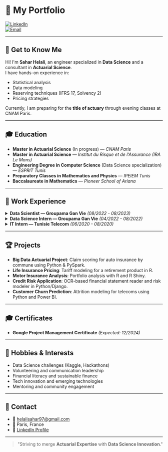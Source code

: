 # 🌟 My Portfolio

[![LinkedIn](https://img.shields.io/badge/LinkedIn-Connect-blue?logo=linkedin)](https://www.linkedin.com/in/sahar-helali35/)  
[![Email](https://img.shields.io/badge/Email-Contact%20Me-red?logo=gmail)](mailto:helalisahar97@gmail.com)

---

## 👋 Get to Know Me

Hi! I'm **Sahar Helali**, an engineer specialized in **Data Science** and a consultant in **Actuarial Science**.  
I have hands-on experience in:
- Statistical analysis
- Data modeling
- Reserving techniques (IFRS 17, Solvency 2)
- Pricing strategies

Currently, I am preparing for the **title of actuary** through evening classes at CNAM Paris.

---

## 🎓 Education

- **Master in Actuarial Science** (In progress) — *CNAM Paris*  
- **Master in Actuarial Science** — *Institut du Risque et de l'Assurance (IRA Le Mans)*  
- **Engineering Degree in Computer Science** (Data Science specialization) — *ESPRIT Tunis*  
- **Preparatory Classes in Mathematics and Physics** — *IPEIEM Tunis*  
- **Baccalaureate in Mathematics** — *Pioneer School of Ariana*

---

## 💼 Work Experience

<details>
<summary><strong>Data Scientist — Groupama Gan Vie</strong> <em>(08/2022 - 08/2023)</em></summary>

- Built datamarts using SAS (DSN, INSEE) with fuzzy matching.
- Increased data volume by 30% through an exhaustive data pipeline.
- Automated data collection and implemented quality monitoring KPIs.
- Conducted statistical studies on deaths during work stoppage.
- Reconstructed mortality tables and contributed to group insurance pricing.

</details>

<details>
<summary><strong>Data Science Intern — Groupama Gan Vie</strong> <em>(04/2022 - 08/2022)</em></summary>

- Conducted statistical analyses of work stoppage data.
- Developed datamarts for death after work stoppage events.

</details>

<details>
<summary><strong>IT Intern — Tunisie Telecom</strong> <em>(06/2020 - 08/2020)</em></summary>

- Implemented a network and IT infrastructure monitoring solution.

</details>

---

## 🏆 Projects

- **Big Data Actuarial Project**: Claim scoring for auto insurance by commune using Python & PySpark.
- **Life Insurance Pricing**: Tariff modeling for a retirement product in R.
- **Motor Insurance Analysis**: Portfolio analysis with R and R Shiny.
- **Credit Risk Application**: OCR-based financial statement reader and risk modeler in Python/Django.
- **Customer Churn Prediction**: Attrition modeling for telecoms using Python and Power BI.

---

## 🎓 Certificates

- **Google Project Management Certificate** *(Expected: 12/2024)*

---

## 🌈 Hobbies & Interests

- Data Science challenges (Kaggle, Hackathons)
- Volunteering and communication leadership
- Financial literacy and sustainable finance
- Tech innovation and emerging technologies
- Mentoring and community engagement

---

## 💬 Contact

- 📧 helalisahar97@gmail.com  
- 📍 Paris, France  
- 🔗 [LinkedIn Profile](https://www.linkedin.com/in/sahar-helali35/)

---

> "Striving to merge **Actuarial Expertise** with **Data Science Innovation**."


